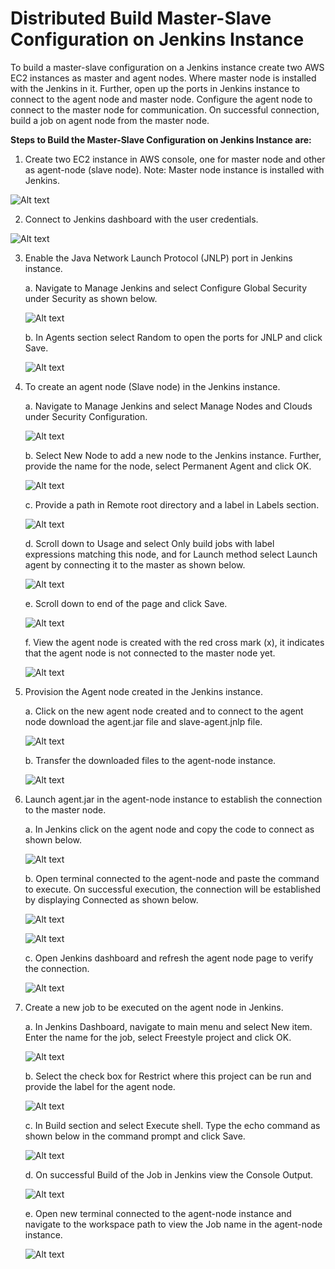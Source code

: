 # Distributed Build Master-Slave Configuration on Jenkins Instance 

To build a master-slave configuration on a Jenkins instance create two AWS EC2 instances as master and agent nodes. Where master node is installed with the Jenkins in it. Further, open up the ports in Jenkins instance to connect to the agent node and master node. Configure the agent node to connect to the master node for communication. On successful connection, build a job on agent node from the master node.

**Steps to Build the Master-Slave Configuration on Jenkins Instance are:**

1.	Create two EC2 instance in AWS console, one for master node and other as agent-node (slave node).
Note: Master node instance is installed with Jenkins.

  ![Alt text](https://github.com/Protontech-1803/devops/blob/master/Master-Slave%20Configuration%20on%20Jenkins/JPG%20images/1.jpg)
 
2.	Connect to Jenkins dashboard with the user credentials.

  ![Alt text](https://github.com/Protontech-1803/devops/blob/master/Master-Slave%20Configuration%20on%20Jenkins/JPG%20images/2.jpg)
 
3.	Enable the Java Network Launch Protocol (JNLP) port in Jenkins instance.

    a.	Navigate to Manage Jenkins and select Configure Global Security under Security as shown below.
    
      ![Alt text](https://github.com/Protontech-1803/devops/blob/master/Master-Slave%20Configuration%20on%20Jenkins/JPG%20images/3a.jpg)
 
    b.	In Agents section select Random to open the ports for JNLP and click Save.

      ![Alt text](https://github.com/Protontech-1803/devops/blob/master/Master-Slave%20Configuration%20on%20Jenkins/JPG%20images/3b.jpg)
 

4.	To create an agent node (Slave node) in the Jenkins instance.

    a.	Navigate to Manage Jenkins and select Manage Nodes and Clouds under Security Configuration.
    
      ![Alt text](https://github.com/Protontech-1803/devops/blob/master/Master-Slave%20Configuration%20on%20Jenkins/JPG%20images/4a.jpg)
 
    b.	Select New Node to add a new node to the Jenkins instance. Further, provide the name for the node, select Permanent Agent and click OK.
    
      ![Alt text](https://github.com/Protontech-1803/devops/blob/master/Master-Slave%20Configuration%20on%20Jenkins/JPG%20images/4b.jpg)
 
    c.	Provide a path in Remote root directory and a label in Labels section.
    
      ![Alt text](https://github.com/Protontech-1803/devops/blob/master/Master-Slave%20Configuration%20on%20Jenkins/JPG%20images/4c.jpg)
 
    d.	Scroll down to Usage and select Only build jobs with label expressions matching this node, and for Launch method select Launch agent by connecting it to the master as shown below.
    
      ![Alt text](https://github.com/Protontech-1803/devops/blob/master/Master-Slave%20Configuration%20on%20Jenkins/JPG%20images/4d.jpg)
 
    e.	Scroll down to end of the page and click Save.
    
      ![Alt text](https://github.com/Protontech-1803/devops/blob/master/Master-Slave%20Configuration%20on%20Jenkins/JPG%20images/4e.jpg)
 
    f.	View the agent node is created with the red cross mark (x), it indicates that the agent node is not connected to the master node yet.
    
       
      ![Alt text](https://github.com/Protontech-1803/devops/blob/master/Master-Slave%20Configuration%20on%20Jenkins/JPG%20images/4f.jpg)
 

5.	Provision the Agent node created in the Jenkins instance.

    a.	Click on the new agent node created and to connect to the agent node download the agent.jar file and slave-agent.jnlp file.
    
      ![Alt text](https://github.com/Protontech-1803/devops/blob/master/Master-Slave%20Configuration%20on%20Jenkins/JPG%20images/5a.jpg)
 
    b.	Transfer the downloaded files to the agent-node instance.
    
      ![Alt text](https://github.com/Protontech-1803/devops/blob/master/Master-Slave%20Configuration%20on%20Jenkins/JPG%20images/5b.jpg)
 

6.	Launch agent.jar in the agent-node instance to establish the connection to the master node.

    a.	In Jenkins click on the agent node and copy the code to connect as shown below.
    
      ![Alt text](https://github.com/Protontech-1803/devops/blob/master/Master-Slave%20Configuration%20on%20Jenkins/JPG%20images/6a.jpg)
 
    b.	Open terminal connected to the agent-node and paste the command to execute. On successful execution, the connection will be established by displaying Connected as shown below.
    
      ![Alt text](https://github.com/Protontech-1803/devops/blob/master/Master-Slave%20Configuration%20on%20Jenkins/JPG%20images/6b1.jpg)
      
      
      ![Alt text](https://github.com/Protontech-1803/devops/blob/master/Master-Slave%20Configuration%20on%20Jenkins/JPG%20images/6b2.jpg)
 
 
    c.	Open Jenkins dashboard and refresh the agent node page to verify the connection.
    
      ![Alt text](https://github.com/Protontech-1803/devops/blob/master/Master-Slave%20Configuration%20on%20Jenkins/JPG%20images/6c.jpg)
 
7.	Create a new job to be executed on the agent node in Jenkins.

    a.	In Jenkins Dashboard, navigate to main menu and select New item. Enter the name for the job, select Freestyle project and click OK.
    
      ![Alt text](https://github.com/Protontech-1803/devops/blob/master/Master-Slave%20Configuration%20on%20Jenkins/JPG%20images/7a.jpg)
 
    b.	Select the check box for Restrict where this project can be run and provide the label for the agent node.
    
      ![Alt text](https://github.com/Protontech-1803/devops/blob/master/Master-Slave%20Configuration%20on%20Jenkins/JPG%20images/7b.jpg)
 
    c.	In Build section and select Execute shell. Type the echo command as shown below in the command prompt and click Save.
      
      ![Alt text](https://github.com/Protontech-1803/devops/blob/master/Master-Slave%20Configuration%20on%20Jenkins/JPG%20images/7c.jpg)
 

    d.	On successful Build of the Job in Jenkins view the Console Output.
    
      ![Alt text](https://github.com/Protontech-1803/devops/blob/master/Master-Slave%20Configuration%20on%20Jenkins/JPG%20images/7d.jpg)
 
    e.	Open new terminal connected to the agent-node instance and navigate to the workspace path to view the Job name in the agent-node instance.
    
      ![Alt text](https://github.com/Protontech-1803/devops/blob/master/Master-Slave%20Configuration%20on%20Jenkins/JPG%20images/7e.jpg)
 



